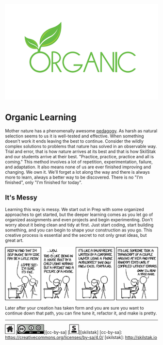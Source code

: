 ![organic](/assets/organic.png)

# Organic Learning

Mother nature has a phenomenally awesome [pedagogy][]. As harsh as
natural selection seems to us it is well-tested and effective. When
something doesn't work it ends leaving the best to continue. Consider
the wildly complex solutions to problems that nature has solved in
an observable way. Trial and error, that is how nature arrives at
its best and that is how SkilStak and our students arrive at their
best. "Practice, practice, practice and all is coming." This method
involves a lot of repetition, experimentation, failure, and adaptation.
It also means none of us are ever finished improving and changing.
We own it. We'll forget a lot along the way and there is always
more to learn, always a better way to be discovered. There is no
"I'm finished", only "I'm finished for today".


## It's Messy

Learning this way is messy. We start out in Prep with some organized
approaches to get started, but the deeper learning comes as you let go
of organized assignments and even projects and begin experimenting.
Don't worry about it being clean and tidy at first. Just start coding,
start building something, and you can begin to shape your construction
as you go. This creative process is essential and the secret to not
only great ideas, but great art.

![messy](/assets/messy.png)

Later after your creation has taken form and you are sure you want to
continue down that path, you can fine tune it, refactor it, and make
is pretty.

[pedagogy]: http://www.merriam-webster.com/dictionary/pedagogy
 
---
[![home](/assets/home-bw.png)](/README.md)
[![cc-by-sa](/assets/cc-by-sa.png)][cc-by-sa]
[![skilstak](/assets/skilstak-logo-bw.png)][skilstak]
[cc-by-sa]: https://creativecommons.org/licenses/by-sa/4.0/
[skilstak]: http://skilstak.io


